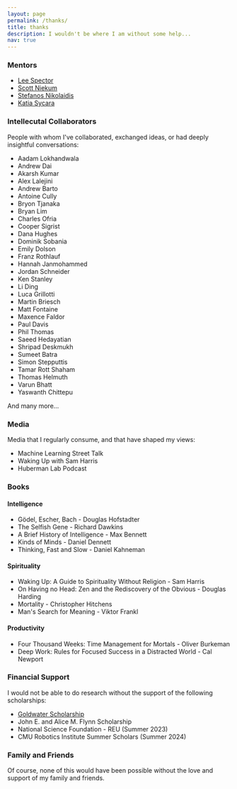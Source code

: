 ```yaml
---
layout: page
permalink: /thanks/
title: thanks
description: I wouldn't be where I am without some help...
nav: true
---
```


### Mentors

- [Lee Spector](https://www.amherst.edu/people/facstaff/lspector)
- [Scott Niekum](https://people.cs.umass.edu/~sniekum/) 
- [Stefanos Nikolaidis](https://stefanosnikolaidis.net/)
- [Katia Sycara](https://www.ri.cmu.edu/ri-faculty/katia-sycara/)

### Intellecutal Collaborators

People with whom I've collaborated, exchanged ideas, or had deeply insightful conversations:

- Aadam Lokhandwala
- Andrew Dai
- Akarsh Kumar
- Alex Lalejini
- Andrew Barto
- Antoine Cully
- Bryon Tjanaka
- Bryan Lim
- Charles Ofria
- Cooper Sigrist
- Dana Hughes
- Dominik Sobania
- Emily Dolson
- Franz Rothlauf
- Hannah Janmohammed
- Jordan Schneider
- Ken Stanley
- Li Ding
- Luca Grillotti
- Martin Briesch
- Matt Fontaine
- Maxence Faldor
- Paul Davis
- Phil Thomas
- Saeed Hedayatian
- Shripad Deskmukh
- Sumeet Batra
- Simon Stepputtis
- Tamar Rott Shaham
- Thomas Helmuth
- Varun Bhatt
- Yaswanth Chittepu

And many more...

### Media

Media that I regularly consume, and that have shaped my views:

- Machine Learning Street Talk
- Waking Up with Sam Harris
- Huberman Lab Podcast


### Books

#### Intelligence

- Gödel, Escher, Bach - Douglas Hofstadter
- The Selfish Gene - Richard Dawkins
- A Brief History of Intelligence - Max Bennett
- Kinds of Minds - Daniel Dennett
- Thinking, Fast and Slow - Daniel Kahneman

#### Spirituality

- Waking Up: A Guide to Spirituality Without Religion - Sam Harris
- On Having no Head: Zen and the Rediscovery of the Obvious - Douglas Harding
- Mortality - Christopher Hitchens
- Man's Search for Meaning - Viktor Frankl

#### Productivity
- Four Thousand Weeks: Time Management for Mortals - Oliver Burkeman
- Deep Work: Rules for Focused Success in a Distracted World - Cal Newport


### Financial Support

I would not be able to do research without the support of the following scholarships:

- [Goldwater Scholarship](https://goldwaterscholarship.gov)
- John E. and Alice M. Flynn Scholarship
- National Science Foundation - REU (Summer 2023)
- CMU Robotics Institute Summer Scholars (Summer 2024)


### Family and Friends

Of course, none of this would have been possible without the love and support of my family and friends.



